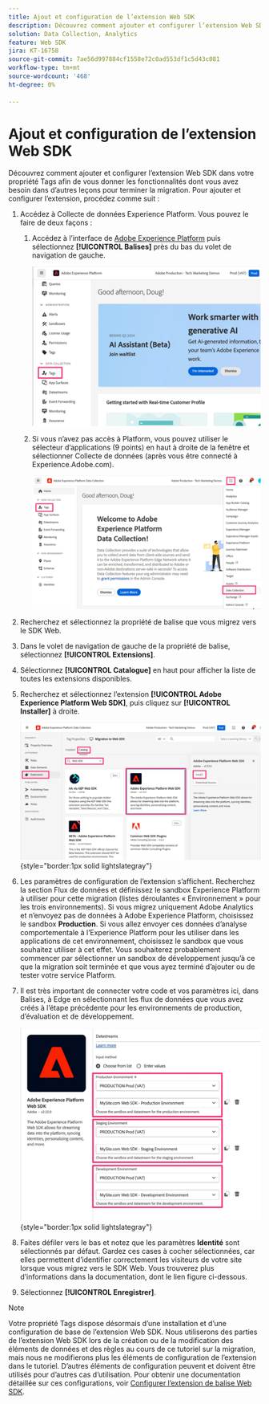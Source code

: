 ```yaml
---
title: Ajout et configuration de l’extension Web SDK
description: Découvrez comment ajouter et configurer l’extension Web SDK à votre propriété Tags afin de vous donner les fonctionnalités dont vous avez besoin dans d’autres leçons pour terminer la migration.
solution: Data Collection, Analytics
feature: Web SDK
jira: KT-16758
source-git-commit: 7ae56d997884cf1558e72c0ad553df1c5d43c081
workflow-type: tm+mt
source-wordcount: '468'
ht-degree: 0%

---
```



# Ajout et configuration de l’extension Web SDK

Découvrez comment ajouter et configurer l’extension Web SDK dans votre propriété Tags afin de vous donner les fonctionnalités dont vous avez besoin dans d’autres leçons pour terminer la migration.
Pour ajouter et configurer l’extension, procédez comme suit :

1. Accédez à Collecte de données Experience Platform. Vous pouvez le faire de deux façons :
   1. Accédez à l’interface de [Adobe Experience Platform](https://platform.adobe.com/) puis sélectionnez **[!UICONTROL Balises]** près du bas du volet de navigation de gauche.

      ![Accéder aux balises 1](assets/access-tags-1.jpg)
   1. Si vous n’avez pas accès à Platform, vous pouvez utiliser le sélecteur d’applications (9 points) en haut à droite de la fenêtre et sélectionner Collecte de données (après vous être connecté à Experience.Adobe.com).

      ![Accéder aux balises 2](assets/access-tags-2.jpg)
1. Recherchez et sélectionnez la propriété de balise que vous migrez vers le SDK Web.
1. Dans le volet de navigation de gauche de la propriété de balise, sélectionnez **[!UICONTROL Extensions]**.
1. Sélectionnez **[!UICONTROL Catalogue]** en haut pour afficher la liste de toutes les extensions disponibles.
1. Recherchez et sélectionnez l’extension **[!UICONTROL Adobe Experience Platform Web SDK]**, puis cliquez sur **[!UICONTROL Installer]** à droite.

   ![Recherche de l’extension Web SDK](assets/find-the-websdk-extension.jpg){style="border:1px solid lightslategray"}

1. Les paramètres de configuration de l’extension s’affichent. Recherchez la section Flux de données et définissez le sandbox Experience Platform à utiliser pour cette migration (listes déroulantes « Environnement » pour les trois environnements). Si vous migrez uniquement Adobe Analytics et n’envoyez pas de données à Adobe Experience Platform, choisissez le sandbox **Production**. Si vous allez envoyer ces données d’analyse comportementale à l’Experience Platform pour les utiliser dans les applications de cet environnement, choisissez le sandbox que vous souhaitez utiliser à cet effet. Vous souhaiterez probablement commencer par sélectionner un sandbox de développement jusqu’à ce que la migration soit terminée et que vous ayez terminé d’ajouter ou de tester votre service Platform.
1. Il est très important de connecter votre code et vos paramètres ici, dans Balises, à Edge en sélectionnant les flux de données que vous avez créés à l’étape précédente pour les environnements de production, d’évaluation et de développement.

   ![Sélection du flux de données](assets/choose-datastreams.jpg){style="border:1px solid lightslategray"}

1. Faites défiler vers le bas et notez que les paramètres **Identité** sont sélectionnés par défaut. Gardez ces cases à cocher sélectionnées, car elles permettent d’identifier correctement les visiteurs de votre site lorsque vous migrez vers le SDK Web. Vous trouverez plus d’informations dans la documentation, dont le lien figure ci-dessous.

1. Sélectionnez **[!UICONTROL Enregistrer]**.

>[!NOTE]
>
>Votre propriété Tags dispose désormais d’une installation et d’une configuration de base de l’extension Web SDK. Nous utiliserons des parties de l’extension Web SDK lors de la création ou de la modification des éléments de données et des règles au cours de ce tutoriel sur la migration, mais nous ne modifierons plus les éléments de configuration de l’extension dans le tutoriel. D’autres éléments de configuration peuvent et doivent être utilisés pour d’autres cas d’utilisation. Pour obtenir une documentation détaillée sur ces configurations, voir [Configurer l’extension de balise Web SDK](https://experienceleague.adobe.com/en/docs/experience-platform/tags/extensions/client/web-sdk/web-sdk-extension-configuration).
